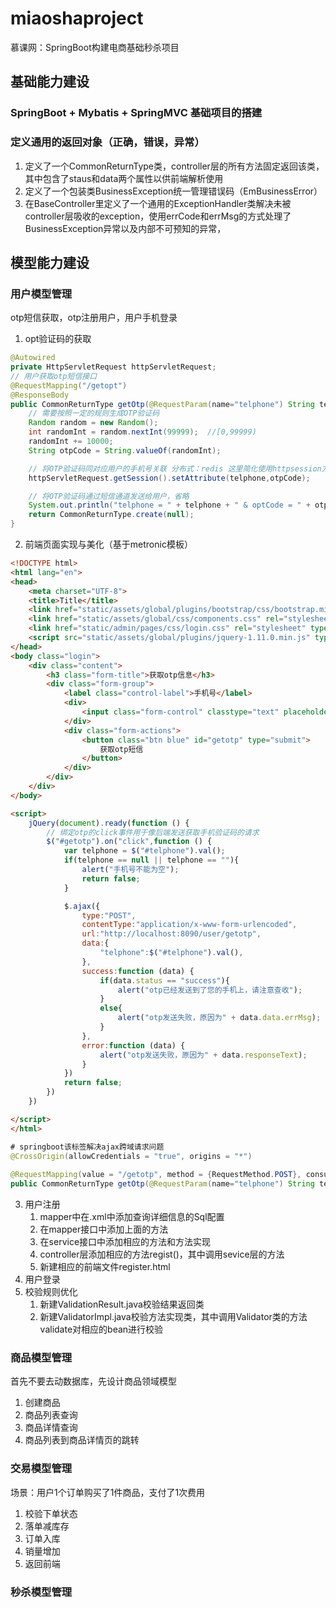 # miaoshaproject
慕课网：SpringBoot构建电商基础秒杀项目

## 基础能力建设

### SpringBoot + Mybatis + SpringMVC 基础项目的搭建

### 定义通用的返回对象（正确，错误，异常）

1. 定义了一个CommonReturnType类，controller层的所有方法固定返回该类，其中包含了staus和data两个属性以供前端解析使用
2. 定义了一个包装类BusinessException统一管理错误码（EmBusinessError）
3. 在BaseController里定义了一个通用的ExceptionHandler类解决未被controller层吸收的exception，使用errCode和errMsg的方式处理了BusinessException异常以及内部不可预知的异常，

## 模型能力建设

### 用户模型管理

otp短信获取，otp注册用户，用户手机登录

1. opt验证码的获取

```java
@Autowired
private HttpServletRequest httpServletRequest;
// 用户获取otp短信接口
@RequestMapping("/getopt")
@ResponseBody
public CommonReturnType getOtp(@RequestParam(name="telphone") String telphone){
    // 需要按照一定的规则生成OTP验证码
    Random random = new Random();
    int randomInt = random.nextInt(99999);  //[0,99999)
    randomInt += 10000;
    String otpCode = String.valueOf(randomInt);

    // 将OTP验证码同对应用户的手机号关联 分布式：redis 这里简化使用httpsession方式绑定手机号与OTPCODE
    httpServletRequest.getSession().setAttribute(telphone,otpCode);

    // 将OTP验证码通过短信通道发送给用户，省略
    System.out.println("telphone = " + telphone + " & optCode = " + otpCode);
    return CommonReturnType.create(null);
}
```

2.  前端页面实现与美化（基于metronic模板）

```html
<!DOCTYPE html>
<html lang="en">
<head>
    <meta charset="UTF-8">
    <title>Title</title>
    <link href="static/assets/global/plugins/bootstrap/css/bootstrap.min.css" rel="stylesheet" type="text/css" />
    <link href="static/assets/global/css/components.css" rel="stylesheet" type="text/css" />
    <link href="static/admin/pages/css/login.css" rel="stylesheet" type="text/css" />
    <script src="static/assets/global/plugins/jquery-1.11.0.min.js" type="text/javascript"></script>
</head>
<body class="login">
    <div class="content">
        <h3 class="form-title">获取otp信息</h3>
        <div class="form-group">
            <label class="control-label">手机号</label>
            <div>
                <input class="form-control" classtype="text" placeholder="手机号" name="telphone" id="telphone"/>
            </div>
            <div class="form-actions">
                <button class="btn blue" id="getotp" type="submit">
                    获取otp短信
                </button>
            </div>
        </div>
    </div>
</body>

<script>
    jQuery(document).ready(function () {
        // 绑定otp的click事件用于像后端发送获取手机验证码的请求
        $("#getotp").on("click",function () {
            var telphone = $("#telphone").val();
            if(telphone == null || telphone == ""){
                alert("手机号不能为空");
                return false;
            }

            $.ajax({
                type:"POST",
                contentType:"application/x-www-form-urlencoded",
                url:"http://localhost:8090/user/getotp",
                data:{
                    "telphone":$("#telphone").val(),
                },
                success:function (data) {
                    if(data.status == "success"){
                        alert("otp已经发送到了您的手机上，请注意查收");
                    }
                    else{
                        alert("otp发送失败，原因为" + data.data.errMsg);
                    }
                },
                error:function (data) {
                    alert("otp发送失败，原因为" + data.responseText);
                }
            })
            return false;
        })
    })

</script>
</html>
```

```java
# springboot该标签解决ajax跨域请求问题
@CrossOrigin(allowCredentials = "true", origins = "*")
    
@RequestMapping(value = "/getotp", method = {RequestMethod.POST}, consumes = {CONTENT_TYPE_FORMED})
public CommonReturnType getOtp(@RequestParam(name="telphone") String telphone)
```

3. 用户注册
   1. mapper中在.xml中添加查询详细信息的Sql配置
   2. 在mapper接口中添加上面的方法
   3. 在service接口中添加相应的方法和方法实现
   4. controller层添加相应的方法regist()，其中调用sevice层的方法
   5. 新建相应的前端文件register.html
4. 用户登录
5. 校验规则优化
   1. 新建ValidationResult.java校验结果返回类
   2. 新建ValidatorImpl.java校验方法实现类，其中调用Validator类的方法validate对相应的bean进行校验

### 商品模型管理

首先不要去动数据库，先设计商品领域模型

1. 创建商品
2. 商品列表查询
3. 商品详情查询
4. 商品列表到商品详情页的跳转

### 交易模型管理

场景：用户1个订单购买了1件商品，支付了1次费用

1. 校验下单状态
2. 落单减库存
3. 订单入库
4. 销量增加
5. 返回前端

### 秒杀模型管理





